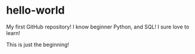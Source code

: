 # hello-world


My first GitHub repository!
I know beginner Python, and SQL!  I sure love to learn!


This is just the beginning!


